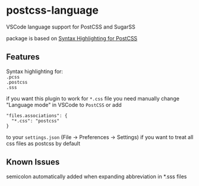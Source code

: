 # postcss-language

VSCode language support for PostCSS and SugarSS

package is based on [Syntax Highlighting for PostCSS](https://github.com/hudochenkov/Syntax-highlighting-for-PostCSS)

## Features

Syntax highlighting for:  
``.pcss``  
``.postcss``  
``.sss``

if you want this plugin to work for ``*.css`` file you need manually change "Language mode" in VSCode to ``PostCSS`` or add  
```
"files.associations": {
  "*.css": "postcss"
}
```  
to your ``settings.json`` (File -> Preferences -> Settings) if you want to treat all css files as postcss by default

## Known Issues

semicolon automatically added when expanding abbreviation in *.sss files